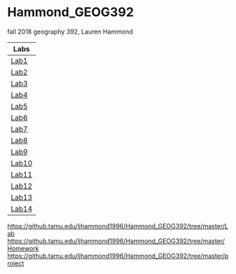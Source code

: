 # Hammond_GEOG392
fall 2018 geography 392, Lauren Hammond

|Labs|
|--------|
|[Lab1](Lab/Week01/README.md)|
|[Lab2](Lab/Week02/README.md)|
|[Lab3](Lab\Week03\README.md)|
|[Lab4](Lab\Week04\README.md)|
|[Lab5](Lab\Week05\README.md)|
|[Lab6](Lab\Week06\README.md)|
|[Lab7](Lab\Week07\README.md)|
|[Lab8](Lab\Week08\README.md)|
|[Lab9](Lab\Week09\README.md)|
|[Lab10](Lab\Week10\README.md)|
|[Lab11](Lab\Week11\README.md)|
|[Lab12](Lab\Week12\README.md)|
|[Lab13](Lab\Week13\README.md)|
|[Lab14](Lab\Week14\README.md)|



https://github.tamu.edu/ljhammond1996/Hammond_GEOG392/tree/master/Lab
https://github.tamu.edu/ljhammond1996/Hammond_GEOG392/tree/master/Homework
https://github.tamu.edu/ljhammond1996/Hammond_GEOG392/tree/master/project
